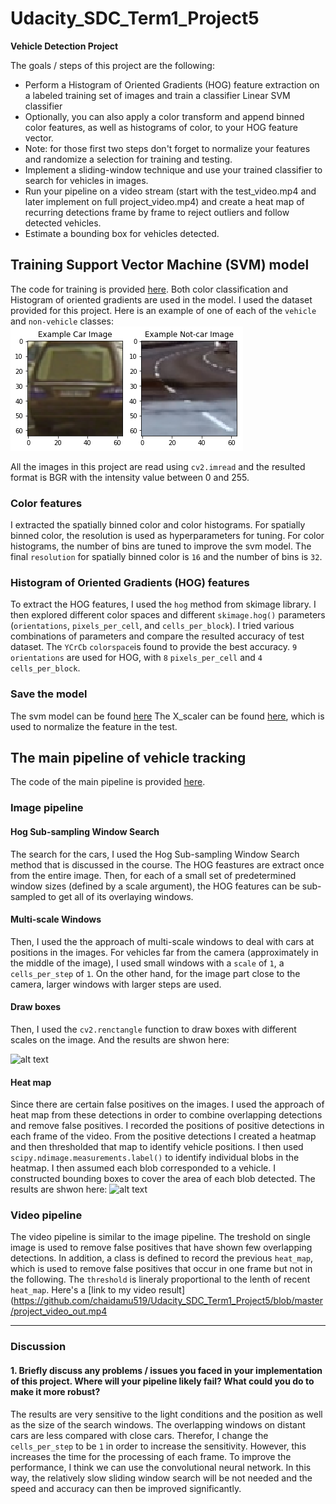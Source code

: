 # Udacity_SDC_Term1_Project5

**Vehicle Detection Project**

The goals / steps of this project are the following:

* Perform a Histogram of Oriented Gradients (HOG) feature extraction on a labeled training set of images and train a classifier Linear SVM classifier
* Optionally, you can also apply a color transform and append binned color features, as well as histograms of color, to your HOG feature vector. 
* Note: for those first two steps don't forget to normalize your features and randomize a selection for training and testing.
* Implement a sliding-window technique and use your trained classifier to search for vehicles in images.
* Run your pipeline on a video stream (start with the test_video.mp4 and later implement on full project_video.mp4) and create a heat map of recurring detections frame by frame to reject outliers and follow detected vehicles.
* Estimate a bounding box for vehicles detected.

[//]: # (Image References)
[image1]: https://github.com/chaidamu519/Udacity_SDC_Term1_Project5/blob/master/car_nocar.png
[image2]: https://github.com/chaidamu519/Udacity_SDC_Term1_Project5/blob/master/multi_scale.png
[image3]: https://github.com/chaidamu519/Udacity_SDC_Term1_Project5/blob/master/heat_map.png


## Training Support Vector Machine (SVM) model

The code for training is provided [here](https://github.com/chaidamu519/Udacity_SDC_Term1_Project5/blob/master/SVM_Training.ipynb). Both color classification and Histogram of oriented gradients are used in the model. I used the dataset provided for this project.  Here is an example of one of each of the `vehicle` and `non-vehicle` classes:
![alt text][image1]


All the images in this project are read using `cv2.imread` and the resulted format is BGR with the intensity value between 0 and 255.

### Color features

I extracted the spatially binned color and color histograms. For spatially binned color, the resolution is used as hyperparameters for tuning. For color histograms, the number of bins are tuned to improve the svm model. The final `resolution` for spatially binned color is `16` and the number of bins is `32`.

### Histogram of Oriented Gradients (HOG) features

To extract the HOG features, I used the `hog` method from skimage library. I then explored different color spaces and different `skimage.hog()` parameters (`orientations`, `pixels_per_cell`, and `cells_per_block`).  I tried various combinations of parameters and compare the resulted accuracy of test dataset. The `YCrCb` `colorspace`is found to provide the best accuracy. `9` `orientations` are used for HOG, with `8` `pixels_per_cell` and `4` `cells_per_block`.

### Save the model 
The svm model can be found [here](https://github.com/chaidamu519/Udacity_SDC_Term1_Project5/blob/master/svc.p)
The X_scaler can be found [here](https://github.com/chaidamu519/Udacity_SDC_Term1_Project5/blob/master/X_scaler.p), which is used to normalize the feature in the test.

## The main pipeline of vehicle tracking
The code of the main pipeline is provided [here](https://github.com/chaidamu519/Udacity_SDC_Term1_Project5/blob/master/main_pipeline.ipynb).


### Image pipeline

#### Hog Sub-sampling Window Search
The search for the cars, I used the Hog Sub-sampling Window Search method that is discussed in the course. The HOG feastures are extract once from the entire image. Then, for each of a small set of predetermined window sizes (defined by a scale argument), the HOG features can be sub-sampled to get all of its overlaying windows. 

#### Multi-scale Windows
Then, I used the the approach of multi-scale windows to deal with cars at positions in the images. For vehicles far from the camera (approximately in the middle of the image), I used small windows with a `scale` of `1`, a `cells_per_step` of `1`. On the other hand, for the image part close to the camera, larger windows with larger steps are used. 

#### Draw boxes
Then, I used the `cv2.renctangle` function to draw boxes with different scales on the image. And the results are shwon here:

![alt text][image2]

#### Heat map
Since there are certain false positives on the images. I used the approach of heat map from these detections in order to combine overlapping detections and remove false positives. I recorded the positions of positive detections in each frame of the video.  From the positive detections I created a heatmap and then thresholded that map to identify vehicle positions.  I then used `scipy.ndimage.measurements.label()` to identify individual blobs in the heatmap.  I then assumed each blob corresponded to a vehicle.  I constructed bounding boxes to cover the area of each blob detected. The results are shwon here:
![alt text][image3]

### Video pipeline
The video pipeline is similar to the image pipeline. The treshold on single image is used to remove false positives that have shown few overlapping detections. In addition, a class is defined to record the previous `heat_map`, which is used to remove false positives that occur in one frame but not in the following. The `threshold` is lineraly proportional to the lenth of recent `heat_map`.
Here's a [link to my video result](https://github.com/chaidamu519/Udacity_SDC_Term1_Project5/blob/master/project_video_out.mp4


---

### Discussion

#### 1. Briefly discuss any problems / issues you faced in your implementation of this project.  Where will your pipeline likely fail?  What could you do to make it more robust?

The results are very sensitive to the light conditions and the position as well as the size of the search windows. The overlapping windows on distant cars are less compared with close cars. Therefor, I change the `cells_per_step` to be `1` in order to increase the sensitivity. However, this increases the time for the processing of each frame.
To improve the performance, I think we can use the convolutional neural network. In this way, the relatively slow sliding window search will be not needed and the speed and accuracy can then be improved significantly.

